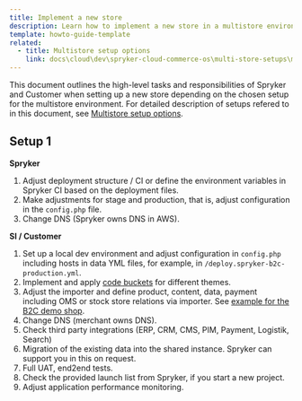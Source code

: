 ```yaml
---
title: Implement a new store
description: Learn how to implement a new store in a multistore environment
template: howto-guide-template
related:
  - title: Multistore setup options
    link: docs\cloud\dev\spryker-cloud-commerce-os\multi-store-setups\multistore-setup-options.html
---
```


This document outlines the high-level tasks and responsibilities of Spryker and Customer when setting up a new store depending on the chosen setup for the multistore environment. For detailed description of setups refered to in this document, see [Multistore setup options](/docs/cloud/dev/spryker-cloud-commerce-os/multi-store-setups/multistore-setup-options.html).

## Setup 1

**Spryker**
1. Adjust deployment structure / CI or define the environment variables in Spryker CI based on the deployment files.
2. Make adjustments for stage and production, that is, adjust configuration in the `config.php` file.
3. Change DNS (Spryker owns DNS in AWS).

**SI / Customer**

1. Set up a local dev environment and adjust configuration in `config.php` including hosts in data YML files, for example, in `/deploy.spryker-b2c-production.yml`.
2. Implement and apply [code buckets](/docs/scos/dev/architecture/code-buckets.html) for different themes.  
3. Adjust the importer and define product, content, data, payment including OMS or stock store relations via importer. See [example for the B2C demo shop](https://github.com/spryker-shop/b2c-demo-shop/tree/master/data/import/common/common).  
4. Change DNS (merchant owns DNS).
5. Check third party integrations (ERP, CRM, CMS, PIM, Payment, Logistik, Search) 
6. Migration of the existing data into the shared instance. Spryker can support you in this on request.
7. Full UAT, end2end tests.
8. Check the provided launch list from Spryker, if you start a new project.
9. Adjust application performance monitoring.

